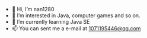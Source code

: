 - 👋 Hi, I’m nan1280
- 👀 I’m interested in Java, computer games and so on.
- 🌱 I’m currently learning Java SE
- 📫 You can sent me a e-mail at 1071195446@qq.com

<!---
nan1280/nan1280 is a ✨ special ✨ repository because its `README.md` (this file) appears on your GitHub profile.
You can click the Preview link to take a look at your changes.
--->
